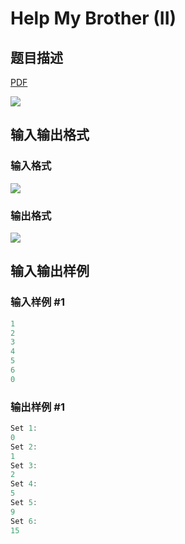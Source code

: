 # Help My Brother (II)

## 题目描述

[problemUrl]: https://uva.onlinejudge.org/index.php?option=com_onlinejudge&Itemid=8&category=23&page=show_problem&problem=2102

[PDF](https://uva.onlinejudge.org/external/111/p11161.pdf)

![](https://cdn.luogu.com.cn/upload/vjudge_pic/UVA11161/df916df441e5391f9b50c10cde6e1403ffc70f0e.png)

## 输入输出格式

### 输入格式

![](https://cdn.luogu.com.cn/upload/vjudge_pic/UVA11161/32ad484c3424414f31806d3df8fcb9aac2fa91ac.png)

### 输出格式

![](https://cdn.luogu.com.cn/upload/vjudge_pic/UVA11161/88d17cf1778fcbf24e05dac2b69c9b1267b267b4.png)

## 输入输出样例

### 输入样例 #1

```cpp
1
2
3
4
5
6
0
```


### 输出样例 #1

```cpp
Set 1:
0
Set 2:
1
Set 3:
2
Set 4:
5
Set 5:
9
Set 6:
15
```


